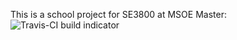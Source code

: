 This is a school project for SE3800 at MSOE
Master: <img src="https://travis-ci.org/morrellm/SE3800-vagrant.svg?branch=master" alt="Travis-CI build indicator" />
